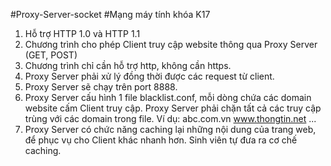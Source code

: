 #Proxy-Server-socket
#Mạng máy tính khóa K17

1. Hỗ trợ HTTP 1.0 và HTTP 1.1 
2. Chương trình cho phép Client truy cập website thông qua Proxy Server (GET, POST) 
3. Chương trình chỉ cần hỗ trợ http, không cần https.
4. Proxy Server phải xử lý đồng thời được các request từ client. 
5. Proxy Server sẽ chạy trên port 8888. 
6. Proxy Server cấu hình 1 file blacklist.conf, mỗi dòng chứa các domain website cấm Client truy cập. Proxy Server phải chặn tất cả các truy cập trùng với các domain trong file. 
Ví dụ: abc.com.vn 
           www.thongtin.net ... 
7. Proxy Server có chức năng caching lại những nội dung của trang web, để phục vụ cho Client khác nhanh hơn. Sinh viên tự đưa ra cơ chế caching.
